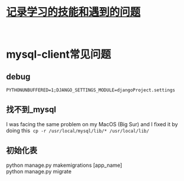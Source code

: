 # [记录学习的技能和遇到的问题](songjin.info)
</br>

# mysql-client常见问题
## debug
```PYTHONUNBUFFERED=1;DJANGO_SETTINGS_MODULE=djangoProject.settings```

## 找不到_mysql
I was facing the same problem on my MacOS (Big Sur) and I fixed it by doing this 
```cp -r /usr/local/mysql/lib/* /usr/local/lib/```

## 初始化表
python manage.py makemigrations [app_name]
<br>
python manage.py migrate
